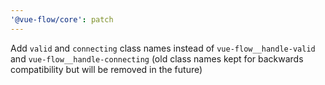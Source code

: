 ```yaml
---
'@vue-flow/core': patch
---
```


Add `valid` and `connecting` class names instead of `vue-flow__handle-valid` and `vue-flow__handle-connecting` (old class names kept for backwards compatibility but will be removed in the future)
